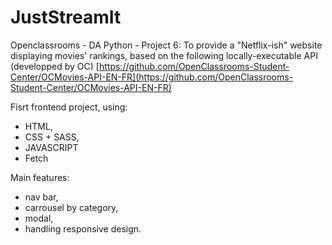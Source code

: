 # JustStreamIt

Openclassrooms - DA Python - Project 6:
To provide a "Netflix-ish" website displaying movies' rankings, based on the following locally-executable API (developped by OC)
[https://github.com/OpenClassrooms-Student-Center/OCMovies-API-EN-FR](https://github.com/OpenClassrooms-Student-Center/OCMovies-API-EN-FR)

Fisrt frontend project, using:
- HTML,
- CSS + SASS,
- JAVASCRIPT
- Fetch

Main features:
- nav bar,
- carrousel by category,
- modal,
- handling responsive design.

